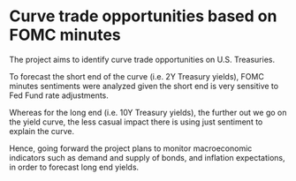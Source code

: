 # Curve trade opportunities based on FOMC minutes
The project aims to identify curve trade opportunities on U.S. Treasuries. 

To forecast the short end of the curve (i.e. 2Y Treasury yields), FOMC minutes sentiments were analyzed given the short end is very sensitive to Fed Fund rate adjustments. 

Whereas for the long end (i.e. 10Y Treasury yields), the further out we go on the yield curve, the less casual impact there is using just sentiment to explain the curve. 

Hence, going forward the project plans to monitor macroeconomic indicators such as demand and supply of bonds, and inflation expectations, in order to forecast long end yields.
